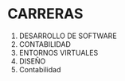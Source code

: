 # CARRERAS

1. DESARROLLO DE SOFTWARE
2. CONTABILIDAD
3. ENTORNOS VIRTUALES
4. DISEÑO
5. Contabilidad
